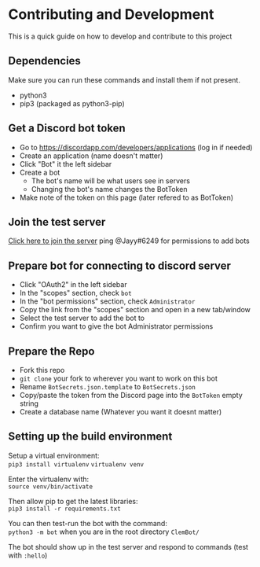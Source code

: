 Contributing and Development
============================
This is a quick guide on how to develop and contribute to this project

## Dependencies
Make sure you can run these commands and install them if not present.
* python3
* pip3 (packaged as python3-pip)


## Get a Discord bot token
* Go to https://discordapp.com/developers/applications (log in if needed)
* Create an application (name doesn't matter)
* Click "Bot" it the left sidebar
* Create a bot
  * The bot's name will be what users see in servers
  * Changing the bot's name changes the BotToken
* Make note of the token on this page (later refered to as BotToken)


## Join the test server
[Click here to join the server](https://discord.gg/4xwKBs)
ping @Jayy#6249 for permissions to add bots


## Prepare bot for connecting to discord server
* Click "OAuth2" in the left sidebar
* In the "scopes" section, check `bot`
* In the "bot permissions" section, check `Administrator`
* Copy the link from the "scopes" section and open in a new tab/window
* Select the test server to add the bot to
* Confirm you want to give the bot Administrator permissions


## Prepare the Repo
* Fork this repo
* `git clone` your fork to wherever you want to work on this bot
* Rename `BotSecrets.json.template` to `BotSecrets.json`
* Copy/paste the token from the Discord page into the `BotToken` empty string
* Create a database name (Whatever you want it doesnt matter)


## Setting up the build environment
Setup a virtual environment:  
`pip3 install virtualenv`
`virtualenv venv`

Enter the virtualenv with:  
`source venv/bin/activate`

Then allow pip to get the latest libraries:  
`pip3 install -r requirements.txt`

You can then test-run the bot with the command:  
`python3 -m bot` 
when you are in the root directory `ClemBot/`

The bot should show up in the test server and respond to commands (test with `:hello`)
